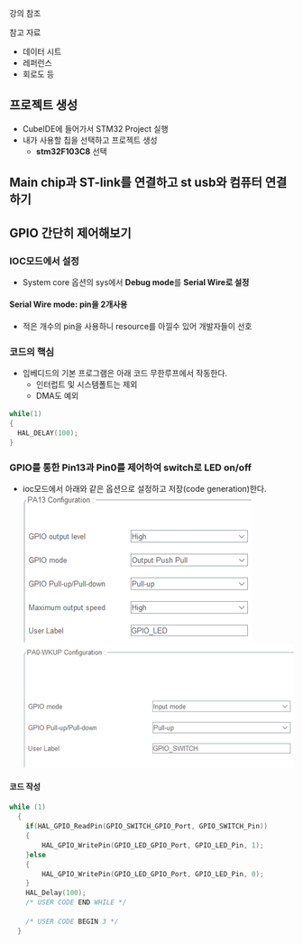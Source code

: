 강의 참조

참고 자료

- 데이터 시트
- 레퍼런스
- 회로도 등

## 프로젝트 생성

- CubeIDE에 들어가서 STM32 Project 실행
- 내가 사용할 칩을 선택하고 프로젝트 생성
  - **stm32F103C8** 선택

## Main chip과 ST-link를 연결하고 st usb와 컴퓨터 연결하기

## GPIO 간단히 제어해보기

### IOC모드에서 설정

- System core 옵션의 sys에서 **Debug mode**를 **Serial Wire로 설정**

#### Serial Wire mode: pin을 2개사용

- 적은 개수의 pin을 사용하니 resource를 아낄수 있어 개발자들이 선호

### 코드의 핵심

- 임베디드의 기본 프로그램은 아래 코드 무한루프에서 작동한다.
  - 인터럽트 및 시스템폴트는 제외
  - DMA도 예외

```c
while(1)
{
  HAL_DELAY(100);
}
```

### GPIO를 통한 Pin13과 Pin0를 제어하여 switch로 LED on/off

- ioc모드에서 아래와 같은 옵션으로 설정하고 저장(code generation)한다.
  ![alt text](image.png)
  ![alt text](image-1.png)

#### 코드 작성

```c
while (1)
  {
	if(HAL_GPIO_ReadPin(GPIO_SWITCH_GPIO_Port, GPIO_SWITCH_Pin))
	{
		HAL_GPIO_WritePin(GPIO_LED_GPIO_Port, GPIO_LED_Pin, 1);
	}else
	{
		HAL_GPIO_WritePin(GPIO_LED_GPIO_Port, GPIO_LED_Pin, 0);
	}
	HAL_Delay(100);
    /* USER CODE END WHILE */

    /* USER CODE BEGIN 3 */
  }
```
